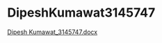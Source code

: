 # DipeshKumawat3145747
[Dipesh Kumawat_3145747.docx](https://github.com/Dipeshkumawat4198/DipeshKumawat3145747/files/11158088/Dipesh.Kumawat_3145747.docx)
